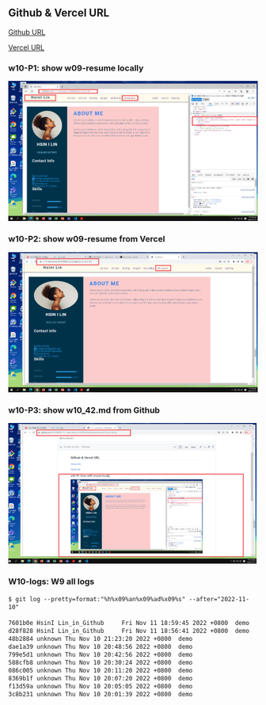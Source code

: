 ## Github & Vercel URL

[Github URL](https://github.com/htchung/1111-web-demo-id)

[Vercel URL](https://1111-web-demo-id-kd9e.vercel.app/)

### w10-P1: show w09-resume locally

![](./images/w10-p1.png)

### w10-P2: show w09-resume from Vercel

![](./images/w10-p2.png)

### w10-P3: show w10_42.md from Github

![](./images/w10-p3.png)

### W10-logs: W9 all logs

```
$ git log --pretty=format:"%h%x09%an%x09%ad%x09%s" --after="2022-11-10"

7601b0e HsinI Lin_in_Github     Fri Nov 11 18:59:45 2022 +0800  demo
d28f828 HsinI Lin_in_Github     Fri Nov 11 18:56:41 2022 +0800  demo
48b2884 unknown Thu Nov 10 21:23:20 2022 +0800  demo
dae1a39 unknown Thu Nov 10 20:48:56 2022 +0800  demo
799e5d1 unknown Thu Nov 10 20:42:56 2022 +0800  demo
588cfb8 unknown Thu Nov 10 20:30:24 2022 +0800  demo
086c005 unknown Thu Nov 10 20:11:20 2022 +0800  demo
8369b1f unknown Thu Nov 10 20:07:20 2022 +0800  demo
f13d59a unknown Thu Nov 10 20:05:05 2022 +0800  demo
3c8b231 unknown Thu Nov 10 20:01:39 2022 +0800  demo
```
